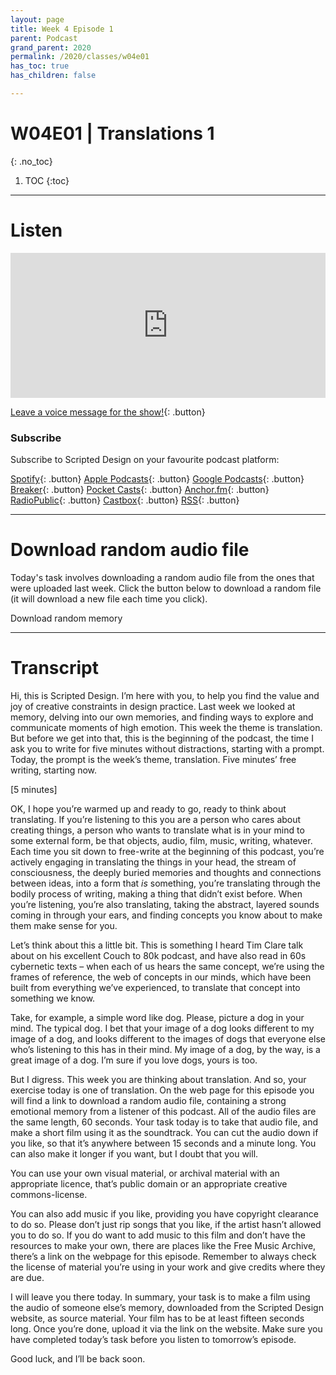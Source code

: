 ```yaml
---
layout: page
title: Week 4 Episode 1
parent: Podcast
grand_parent: 2020
permalink: /2020/classes/w04e01
has_toc: true
has_children: false

---
```


# W04E01 | Translations 1
{: .no_toc}

1. TOC
{:toc}


---

# Listen

<iframe src="https://open.spotify.com/embed-podcast/episode/49WcM55AhdZXEZHJ0GsPTb" width="100%" height="232" frameborder="0" allowtransparency="true" allow="encrypted-media"></iframe>

<br>

[Leave a voice message for the show!](https://anchor.fm/scripteddesign/message){: .button}

### Subscribe

Subscribe to Scripted Design on your favourite podcast platform:

[Spotify](https://open.spotify.com/show/3sYD3KyPJXnIHUY2m2uFcy){: .button} [Apple Podcasts](https://podcasts.apple.com/nl/podcast/scripted-design/id1533696064?l=en){: .button} [Google Podcasts](https://www.google.com/podcasts?feed=aHR0cHM6Ly9hbmNob3IuZm0vcy8zN2QzMjZjNC9wb2RjYXN0L3Jzcw==){: .button} [Breaker](https://breaker.audio/scripted-design){: .button} [Pocket Casts](https://pca.st/h40ivs5f){: .button} [Anchor.fm](https://anchor.fm/scripteddesign){: .button} [RadioPublic](https://radiopublic.com/scripted-design-WaxpdP){: .button} [Castbox](https://castbox.fm/channel/Scripted-Design-id3371338){: .button} [RSS](https://anchor.fm/s/37d326c4/podcast/rss){: .button}

---

# Download random audio file

Today's task involves downloading a random audio file from the ones that were uploaded last week. Click the button below to download a random file (it will download a new file each time you click).

<a id="rdmfile" class="button" onclick="document.getElementById('rdmfile').href = getRndInteger(1,137)" download>Download random memory</a>

<script type="text/javascript">
function getRndFile() {
  var files = ["the_arrow_and_the_song__by__sixin.mp3","i_did_it!__by__anonymous.mp3","summer_in_böste__by__clara.mp3","beachhouse__by__joris.mp3","the_last_night__by__valeria.mp3","a_magical_5th_of_december__by__famke.mp3","the_caravan__by__niké.mp3","audio_file_w03302__by__mohammad.mp3","the_netherlands_and_i__by__scienthya.mp3","last_summer__by__linsey_kuijpers.mp3","roof__by__linda.mp3","sleep__by__berendine_venemans.mp3","neighbor__by__nasrin.mp3","running_over_bridges__by__pam.mp3","first_memory__by__anonymous.mp3"]
	var file = files[Math.floor(Math.random()*files.length)]
  var clicker = 'onclick="document.getElementById(\'rdmfile\').href = getRndFile()"';
	var text = "/assets/60s-memories/"+file;
    return text;
}
document.getElementById('rdmfile').href = getRndFile();
</script>




---

# Transcript

Hi, this is Scripted Design. I’m here with you, to help you find the value and joy of creative constraints in design practice. Last week we looked at memory, delving into our own memories, and finding ways to explore and communicate moments of high emotion. This week the theme is translation. But before we get into that, this is the beginning of the podcast, the time I ask you to write for five minutes without distractions, starting with a prompt. Today, the prompt is the week’s theme, translation. Five minutes’ free writing, starting now.

[5 minutes]

OK, I hope you’re warmed up and ready to go, ready to think about translating. If you’re listening to this you are a person who cares about creating things, a person who wants to translate what is in your mind to some external form, be that objects, audio, film, music, writing, whatever. Each time you sit down to free-write at the beginning of this podcast, you’re actively engaging in translating the things in your head, the stream of consciousness, the deeply buried memories and thoughts and connections between ideas, into a form that _is_ something, you’re translating through the bodily process of writing, making a thing that didn’t exist before. When you’re listening, you’re also translating, taking the abstract, layered sounds coming in through your ears, and finding concepts you know about to make them make sense for you.

Let’s think about this a little bit. This is something I heard Tim Clare talk about on his excellent Couch to 80k podcast, and have also read in 60s cybernetic texts – when each of us hears the same concept, we’re using the frames of reference, the web of concepts in our minds, which have been built from everything we’ve experienced, to translate that concept into something we know.

Take, for example, a simple word like dog. Please, picture a dog in your mind. The typical dog. I bet that your image of a dog looks different to my image of a dog, and looks different to the images of dogs that everyone else who’s listening to this has in their mind. My image of a dog, by the way, is a great image of a dog. I’m sure if you love dogs, yours is too.

But I digress. This week you are thinking about translation. And so, your exercise today is one of translation. On the web page for this episode you will find a link to download a random audio file, containing a strong emotional memory from a listener of this podcast. All of the audio files are the same length, 60 seconds. Your task today is to take that audio file, and make a short film using it as the soundtrack. You can cut the audio down if you like, so that it’s anywhere between 15 seconds and a minute long. You can also make it longer if you want, but I doubt that you will.

You can use your own visual material, or archival material with an appropriate licence, that’s public domain or an appropriate creative commons-license.

You can also add music if you like, providing you have copyright clearance to do so. Please don’t just rip songs that you like, if the artist hasn’t allowed you to do so. If you do want to add music to this film and don’t have the resources to make your own, there are places like the Free Music Archive, there’s a link on the webpage for this episode. Remember to always check the license of material you’re using in your work and give credits where they are due.

I will leave you there today. In summary, your task is to make a film using the audio of someone else’s memory, downloaded from the Scripted Design website, as source material. Your film has to be at least fifteen seconds long. Once you’re done, upload it via the link on the website. Make sure you have completed today’s task before you listen to tomorrow’s episode.

Good luck, and I’ll be back soon.
